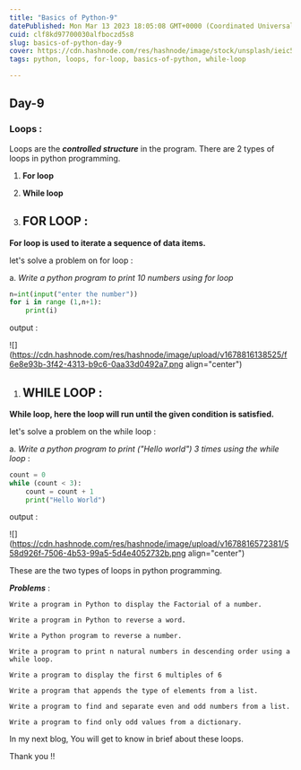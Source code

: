 ```yaml
---
title: "Basics of Python-9"
datePublished: Mon Mar 13 2023 18:05:08 GMT+0000 (Coordinated Universal Time)
cuid: clf8kd97700030alfboczd5s8
slug: basics-of-python-day-9
cover: https://cdn.hashnode.com/res/hashnode/image/stock/unsplash/ieic5Tq8YMk/upload/36c64037b0fd0960e2c6cf3c8f2a0b2f.jpeg
tags: python, loops, for-loop, basics-of-python, while-loop

---
```


## Day-9

### Loops :

Loops are the ***controlled structure*** in the program. There are 2 types of loops in python programming.

1. **For loop**
    
2. **While loop**
    
3. ## FOR LOOP :
    

**For loop is used to iterate a sequence of data items.**

let's solve a problem on for loop :

a. *Write a python program to print 10 numbers using for loop*

```python
n=int(input("enter the number"))
for i in range (1,n+1):
    print(i)
```

output :

![](https://cdn.hashnode.com/res/hashnode/image/upload/v1678816138525/f6e8e93b-3f42-4313-b9c6-0aa33d0492a7.png align="center")

1. ## WHILE LOOP :
    

**While loop, here the loop will run until the given condition is satisfied.**

let's solve a problem on the while loop :

a. *Write a python program to print ("Hello world") 3 times using the while loop* :

```python
count = 0
while (count < 3):
	count = count + 1
	print("Hello World")
```

output :

![](https://cdn.hashnode.com/res/hashnode/image/upload/v1678816572381/558d926f-7506-4b53-99a5-5d4e4052732b.png align="center")

These are the two types of loops in python programming.

***Problems*** :

`Write a program in Python to display the Factorial of a number.`

`Write a program in Python to reverse a word.`

`Write a Python program to reverse a number.`

`Write a program to print n natural numbers in descending order using a while loop.`

`Write a program to display the first 6 multiples of 6`

`Write a program that appends the type of elements from a list.`

`Write a program to find and separate even and odd numbers from a list.`

`Write a program to find only odd values from a dictionary.`

In my next blog, You will get to know in brief about these loops.

Thank you !!